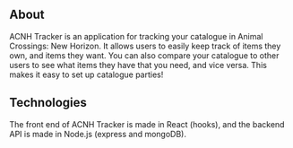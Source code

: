 ## About

ACNH Tracker is an application for tracking your catalogue in Animal Crossings: New Horizon. It allows users to easily keep track of items they own, and items they want. You can also compare your catalogue to other users to see what items they have that you need, and vice versa. This makes it easy to set up catalogue parties!

## Technologies

The front end of ACNH Tracker is made in React (hooks), and the backend API is made in Node.js (express and mongoDB).
